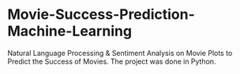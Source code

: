# Movie-Success-Prediction-Machine-Learning
Natural Language Processing &amp; Sentiment Analysis on Movie Plots to Predict the Success of Movies. The project was done in Python.
